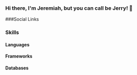 ### Hi there, I'm Jeremiah, but you can call be Jerry! 👋


###Social Links

### Skills

#### Languages

#### Frameworks

#### Databases
